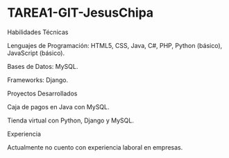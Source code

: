 # TAREA1-GIT-JesusChipa

Habilidades Técnicas

Lenguajes de Programación: HTML5, CSS, Java, C#, PHP, Python (básico), JavaScript (básico).

Bases de Datos: MySQL.

Frameworks: Django.

Proyectos Desarrollados

Caja de pagos en Java con MySQL.

Tienda virtual con Python, Django y MySQL.

Experiencia

Actualmente no cuento con experiencia laboral en empresas.
